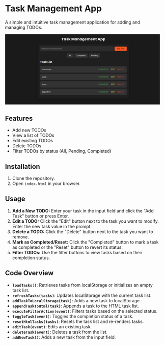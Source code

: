 
# Task Management App

A simple and intuitive task management application for adding and managing TODOs.

![Task Management App](https://github.com/soumadip-dev/JS-Mini-Projects/blob/main/Task_Management_app/Screenshot.png)

## Features
- Add new TODOs
- View a list of TODOs
- Edit existing TODOs
- Delete TODOs
- Filter TODOs by status (All, Pending, Completed)

## Installation
1. Clone the repository.
2. Open `index.html` in your browser.

## Usage
1. **Add a New TODO:** Enter your task in the input field and click the "Add Task" button or press Enter.
2. **Edit a TODO:** Click the "Edit" button next to the task you want to modify. Enter the new task value in the prompt.
3. **Delete a TODO:** Click the "Delete" button next to the task you want to remove.
4. **Mark as Completed/Reset:** Click the "Completed" button to mark a task as completed or the "Reset" button to revert its status.
5. **Filter TODOs:** Use the filter buttons to view tasks based on their completion status.

## Code Overview
- **`loadTasks()`**: Retrieves tasks from localStorage or initializes an empty task list.
- **`refreshTasks(tasks)`**: Updates localStorage with the current task list.
- **`addTaskToLocalStorage(task)`**: Adds a new task to localStorage.
- **`appendTaskToHtml(task)`**: Appends a task to the HTML task list.
- **`executeFilterAction(event)`**: Filters tasks based on the selected status.
- **`toggleTask(event)`**: Toggles the completion status of a task.
- **`resetHtmlTasks(tasks)`**: Resets the task list and re-renders tasks.
- **`editTask(event)`**: Edits an existing task.
- **`deleteTask(event)`**: Deletes a task from the list.
- **`addNewTask()`**: Adds a new task from the input field.
